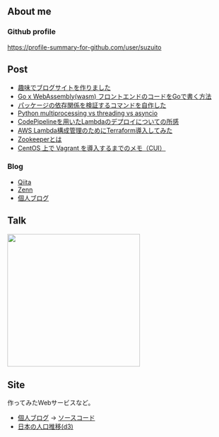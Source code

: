 ## About me

### Github profile

https://profile-summary-for-github.com/user/suzuito

## Post

* [趣味でブログサイトを作りました](https://blog.tach.dev/articles/86f45c11-0199-43b2-9abb-7c8f3f112e85)
* [Go x WebAssembly(wasm) フロントエンドのコードをGoで書く方法](https://zenn.dev/suzuito/articles/b389516cd2f3d2)
* [パッケージの依存関係を検証するコマンドを自作した](https://zenn.dev/suzuito/articles/cc84a448a388a4)
* [Python multiprocessing vs threading vs asyncio](https://tech.jxpress.net/entry/2021/07/29/101150)
* [CodePipelineを用いたLambdaのデプロイについての所感](https://tech.jxpress.net/entry/2019/12/07/164838)
* [AWS Lambda構成管理のためにTerraform導入してみた](https://tech.jxpress.net/entry/2022/08/08/125138)
* [Zookeeperとは](https://qiita.com/szit/items/aec0ce677a28c83c6893)
* [CentOS 上で Vagrant を導入するまでのメモ（CUI）](https://qiita.com/szit/items/9a6a314a853cdcd00f80)

### Blog

* [Qiita](https://qiita.com/szit?page=1)
* [Zenn](https://zenn.dev/suzuito)
* [個人ブログ](https://blog.tach.dev/articles)

## Talk

<a href="https://speakerdeck.com/pistatium/xin-siimenbani-make-debut-sitemoraiyasukusurutamefalsekai-fa-ti-zhi-with-python"><img src="https://files.speakerdeck.com/presentations/3921635226a74b5abfe89665510283f9/preview_slide_0.jpg" width=300></a>

## Site

作ってみたWebサービスなど。

* [個人ブログ](https://blog.tach.dev/) -> [ソースコード](https://github.com/suzuito/sandbox2-go)
* [日本の人口推移(d3)](https://observablehq.com/@suzuito/japanese-population-per-prefecture)
